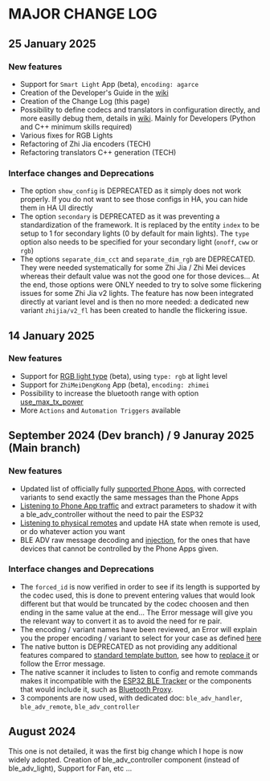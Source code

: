# MAJOR CHANGE LOG

## 25 January 2025

### New features
* Support for `Smart Light` App (beta), `encoding: agarce`
* Creation of the Developer's Guide in the [wiki](../../wiki/Developer-Guide)
* Creation of the Change Log (this page)
* Possibility to define codecs and translators in configuration directly, and more easilly debug them, details in [wiki](../../wiki/Supporting-a-new-Physical-Remote-or-application#user-defined-codecs-and-translators). Mainly for Developers (Python and C++ minimum skills required)
* Various fixes for RGB Lights
* Refactoring of Zhi Jia encoders (TECH)
* Refactoring translators C++ generation (TECH)

### Interface changes and Deprecations
* The option `show_config` is DEPRECATED as it simply does not work properly. If you do not want to see those configs in HA, you can hide them in HA UI directly
* The option `secondary` is DEPRECATED as it was preventing a standardization of the framework. It is replaced by the entity `index` to be setup to 1 for secondary lights (0 by default for main lights). The `type` option also needs to be specified for your secondary light (`onoff`, `cww` or `rgb`)
* The options `separate_dim_cct` and `separate_dim_rgb` are DEPRECATED. They were needed systematically for some Zhi Jia / Zhi Mei devices whereas their default value was not the good one for those devices... At the end, those options were ONLY needed to try to solve some flickering issues for some Zhi Jia v2 lights. The feature has now been integrated directly at variant level and is then no more needed: a dedicated new variant `zhijia/v2_fl` has been created to handle the flickering issue.

## 14 January 2025

### New features
* Support for [RGB light type](components/ble_adv_controller/README.md#configuration-for-rgb-light) (beta), using `type: rgb` at light level
* Support for `ZhiMeiDengKong` App (beta), `encoding: zhimei`
* Possibility to increase the bluetooth range with option [use_max_tx_power](README.md#variables)
* More `Actions` and `Automation Triggers` available

## September 2024 (Dev branch) / 9 Januray 2025 (Main branch)

### New features
* Updated list of officially fully [supported Phone Apps](README.md#fans--lamps-controlled-by-ble-advertising), with corrected variants to send exactly the same messages than the Phone Apps
* [Listening to Phone App traffic](components/ble_adv_handler/README.md) and extract parameters to shadow it with a ble_adv_controller without the need to pair the ESP32
* [Listening to physical remotes](components/ble_adv_remote/README.md) and update HA state when remote is used, or do whatever action you want
* BLE ADV raw message decoding and [injection](components/ble_adv_controller#actions), for the ones that have devices that cannot be controlled by the Phone Apps given.

### Interface changes and Deprecations
* The `forced_id` is now verified in order to see if its length is supported by the codec used, this is done to prevent entering values that would look different but that would be truncated by the codec choosen and then ending in the same value at the end... The Error message will give you the relevant way to convert it as to avoid the need for re pair.
* The encoding / variant names have been reviewed, an Error will explain you the proper encoding / variant to select for your case as defined [here](components/ble_adv_controller/README.md)
* The native button is DEPRECATED as not providing any additional features compared to [standard template button](https://esphome.io/components/button/template.html), see how to [replace it](components/ble_adv_controller/README.md#configuration-for-button) or follow the Error message.
* The native scanner it includes to listen to config and remote commands makes it incompatible with the [ESP32 BLE Tracker](https://esphome.io/components/esp32_ble_tracker) or the components that would include it, such as [Bluetooth Proxy](https://esphome.io/components/bluetooth_proxy.html).
* 3 components are now used, with dedicated doc: `ble_adv_handler`, `ble_adv_remote`, `ble_adv_controller`

## August 2024

This one is not detailed, it was the first big change which I hope is now widely adopted.
Creation of ble_adv_controller component (instead of ble_adv_light), Support for Fan, etc ...
